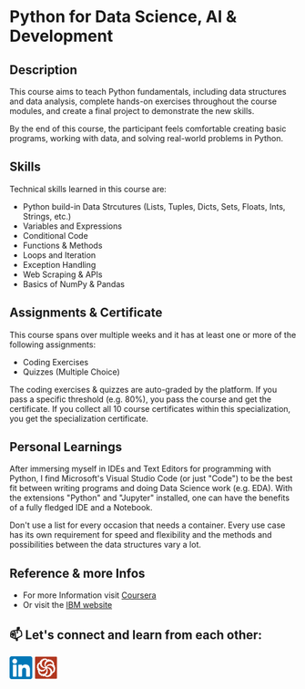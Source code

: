 # Python for Data Science, AI & Development

## Description
This course aims to teach Python fundamentals, including data structures and data analysis, complete hands-on exercises throughout the course modules, and create a final project to demonstrate the new skills. 

By the end of this course, the participant feels comfortable creating basic programs, working with data, and solving real-world problems in Python.

## Skills
Technical skills learned in this course are:
- Python build-in Data Strcutures (Lists, Tuples, Dicts, Sets, Floats, Ints, Strings, etc.)
- Variables and Expressions
- Conditional Code
- Functions & Methods
- Loops and Iteration
- Exception Handling
- Web Scraping & APIs
- Basics of NumPy & Pandas


## Assignments & Certificate
This course spans over multiple weeks and it has at least one or more of the following assignments:
- Coding Exercises
- Quizzes (Multiple Choice)

The coding exercises & quizzes are auto-graded by the platform. If you pass a specific threshold (e.g. 80%), you pass the course and get the certificate. If you collect all 10 course certificates within this specialization, you get the specialization certificate.

## Personal Learnings
After immersing myself in IDEs and Text Editors for programming with Python, I find Microsoft's Visual Studio Code (or just "Code") to be the best fit between writing programs and doing Data Science work (e.g. EDA). With the extensions "Python" and "Jupyter" installed, one can have the benefits of a fully fledged IDE and a Notebook.

Don't use a list for every occasion that needs a container. Every use case has its own requirement for speed and flexibility and the methods and possibilities between the data structures vary a lot.

## Reference & more Infos
- For more Information visit [Coursera](https://www.coursera.org/learn/python-for-applied-data-science-ai?specialization=ibm-data-science)
- Or visit the [IBM website](https://www.ibm.com/training/badge/9e2e8926-37b6-4db1-b95d-68e45e90ef48)

## 📫 Let's connect and learn from each other:

[<img src="https://github.com/kevin-goetz/kevin-goetz/blob/main/LinkedIn Logo.png" height="40em" align="center" alt="Connect with Me on LinkedIn" title="Connect with Me on LinkedIn"/>](https://linkedin.com/in/kgötz) [<img src="https://github.com/kevin-goetz/kevin-goetz/blob/main/Codewars Logo.svg" height="40em" align="center" alt="Connect with Me on Codewars" title="Connect with Me on Codewars"/>](https://www.codewars.com/users/kevin-goetz)
